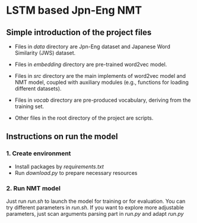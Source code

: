 # LSTM based Jpn-Eng NMT

## Simple introduction of the project files

- Files in _data_ directory are Jpn-Eng dataset and Japanese Word Similarity (JWS) dataset.

- Files in _embedding_ directory are pre-trained word2vec model.

- Files in _src_ directory are the main implements of word2vec model and NMT model, coupled with auxiliary modules (e.g., functions for loading different datasets).

- Files in _vocab_ directory are pre-produced vocabulary, deriving from the training set.

- Other files in the root directory of the project are scripts.

## Instructions on run the model

### 1. Create environment

- Install packages by _requirements.txt_
- Run _download.py_ to prepare necessary resources

### 2. Run NMT model

Just run _run.sh_ to launch the model for training or for evaluation. You can try different parameters in _run.sh_. If you want to explore more adjustable parameters, just scan arguments parsing part in _run.py_ and adapt _run.py_